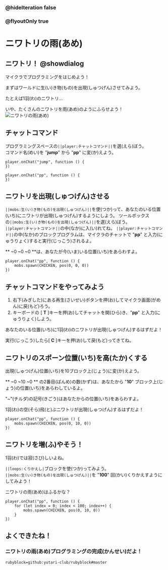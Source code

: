 ### @hideIteration false
### @flyoutOnly true

# ニワトリの雨(あめ)

## ニワトリ！ @showdialog

マイクラでプログラミングをはじめよう！

まずはワールドに生(い)き物(もの)を出現(しゅつげん)させてみよう。

たとえば1羽(わ)のニワトリ... 

いや、たくさんのニワトリを雨(あめ)のようにふらせよう！
![ニワトリの雨(あめ)](https://yutari-club.github.io/mctuto/block/world00/level04/01_ChickenRain.gif)


## チャットコマンド
プログラミングスペースの``||player:チャットコマンド||``を選(えら)ぼう。<br>
コマンド名(めい)を "**jump**" から "**pp**" に変(か)えよう。

```template
player.onChat("jump", function () {	
})
```
```blocks
player.onChat("pp", function () {
})
```


## ニワトリを出現(しゅつげん)させる
``||mobs:生(い)き物(もの)を出現(しゅつげん)||``を使(つか)って、あなたのいる位置(いち)にニワトリが出現(しゅつげん)するようにしよう。
ツールボックスの``||mobs:生(い)き物(もの)を出現(しゅつげん)||``を選(えら)ぼう。<br>
``||player:チャットコマンド||``の中(なか)に入(い)れてね。
``||player:チャットコマンド||``の中(なか)のブロックプログラムは、マイクラのチャットで "**pp**" と入力(にゅうりょく)すると実行(じっこう)されるよ。

** ~0 ~0 ~0 **は、あなたが今(いま)いる位置(いち)をあらわすよ。
```blocks
player.onChat("pp", function () {   
    mobs.spawn(CHICKEN, pos(0, 0, 0))   
})
```

## チャットコマンドをやってみよう
1. 右下(みぎした)にある再生(さいせい)ボタンを押(お)してマイクラ画面(がめん)に戻(もど)ろう。
1. キーボードの [ **T** ]キーを押(お)してチャットを開(ひら)き、"**pp**" と入力(にゅうりょく)しよう。

あなたのいる位置(いち)に1羽(わ)のニワトリが出現(しゅつげん)するはずだよ！

実行(じっこう)したら[ **C** ]キーを押(お)して戻(もど)ってきてね。

## ニワトリのスポーン位置(いち)を高(たか)くする
出現(しゅつげん)位置(いち)を10ブロック上(じょう)に変(か)えよう。

** ~0 ~10 ~0 ** の2番目(ばんめ)の数(かず)は、あなたから "**10**" ブロック上(じょう)の位置(いち)をあらわしているよ。

"~"(チルダ)の記号(きごう)はあなたからの位置(いち)をあらわすよ。

1羽(わ)の空(そら)飛(と)ぶニワトリが出現(しゅつげん)するはずだよ！

```blocks
player.onChat("pp", function () {   
    mobs.spawn(CHICKEN, pos(0, 10, 0))   
})
```

## ニワトリを増(ふ)やそう！
1羽(わ)では寂(さび)しいよね。

``||loops:くりかえし|``ブロックを使(つか)ってみよう。<br>
``||mobs:生(い)き物(もの)を出現(しゅつげん)||``を "**100**" 回(かい)くりかえすようにしてみよう！

ニワトリの雨(あめ)はふるかな？

```blocks
player.onChat("pp", function () {
    for (let index = 0; index < 100; index++) {
        mobs.spawn(CHICKEN, pos(0, 10, 0))
    }
})
```

## よくできたね！
### ニワトリの雨(あめ)プログラミングの完成(かんせい)だよ！

```package
rubyblock=github:yutari-club/rubyblock#master
```